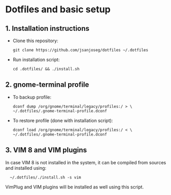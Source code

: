 # Dotfiles and basic setup

## 1. Installation instructions
- Clone this repository:

      git clone https://github.com/jsanjoseg/dotfiles ~/.dotfiles

- Run installation script:

      cd .dotfiles/ && ./install.sh

## 2. gnome-terminal profile
- To backup profile:

      dconf dump /org/gnome/terminal/legacy/profiles:/ > \
      ~/.dotfiles/.gnome-terminal-profile.dconf

- To restore profile (done with installation script):

      dconf load /org/gnome/terminal/legacy/profiles:/ < \
      ~/.dotfiles/.gnome-terminal-profile.dconf

## 3. VIM 8 and VIM plugins
In case VIM 8 is not installed in the system, it can be compiled
from sources and installed using:

      ~/.dotfiles/./install.sh -s vim

VimPlug and VIM plugins will be installed as well using this script.
